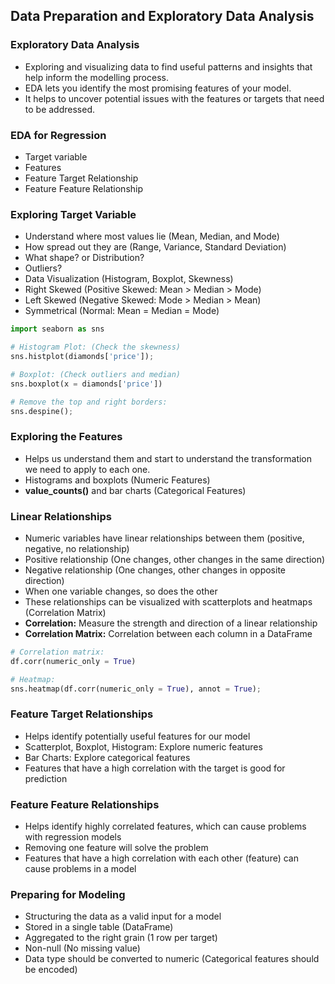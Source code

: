 ## **Data Preparation and Exploratory Data Analysis**

### Exploratory Data Analysis
- Exploring and visualizing data to find useful patterns and insights that help inform the modelling process.
- EDA lets you identify the most promising features of your model.
- It helps to uncover potential issues with the features or targets that need to be addressed.

### **EDA** for **Regression**
- Target variable
- Features
- Feature Target Relationship
- Feature Feature Relationship

### Exploring Target Variable
- Understand where most values lie (Mean, Median, and Mode)
- How spread out they are (Range, Variance, Standard Deviation)
- What shape? or Distribution?
- Outliers?
- Data Visualization (Histogram, Boxplot, Skewness)
- Right Skewed (Positive Skewed: Mean > Median > Mode)
- Left Skewed (Negative Skewed: Mode > Median > Mean)
- Symmetrical (Normal: Mean = Median = Mode)

```python
import seaborn as sns

# Histogram Plot: (Check the skewness)
sns.histplot(diamonds['price']);

# Boxplot: (Check outliers and median)
sns.boxplot(x = diamonds['price'])

# Remove the top and right borders:
sns.despine();
```      

### Exploring the Features
- Helps us understand them and start to understand the transformation we need to apply to each one.
- Histograms and boxplots (Numeric Features)
- **value_counts()** and bar charts (Categorical Features)

### Linear Relationships
- Numeric variables have linear relationships between them (positive, negative, no relationship)
- Positive relationship (One changes, other changes in the same direction)
- Negative relationship (One changes, other changes in opposite direction)
- When one variable changes, so does the other
- These relationships can be visualized with scatterplots and heatmaps (Correlation Matrix)
- **Correlation:** Measure the strength and direction of a linear relationship
- **Correlation Matrix:** Correlation between each column in a DataFrame
```python
# Correlation matrix:
df.corr(numeric_only = True)

# Heatmap:
sns.heatmap(df.corr(numeric_only = True), annot = True);
```

### Feature Target Relationships
- Helps identify potentially useful features for our model
- Scatterplot, Boxplot, Histogram: Explore numeric features
- Bar Charts: Explore categorical features
- Features that have a high correlation with the target is good for prediction

### Feature Feature Relationships
- Helps identify highly correlated features, which can cause problems with regression models
- Removing one feature will solve the problem
- Features that have a high correlation with each other (feature) can cause problems in a model

### Preparing for Modeling
- Structuring the data as a valid input for a model
- Stored in a single table (DataFrame)
- Aggregated to the right grain (1 row per target)
- Non-null (No missing value)
- Data type should be converted to numeric (Categorical features should be encoded)
